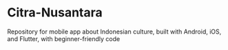 # Citra-Nusantara
Repository for mobile app about Indonesian culture, built with Android, iOS, and Flutter, with beginner-friendly code
